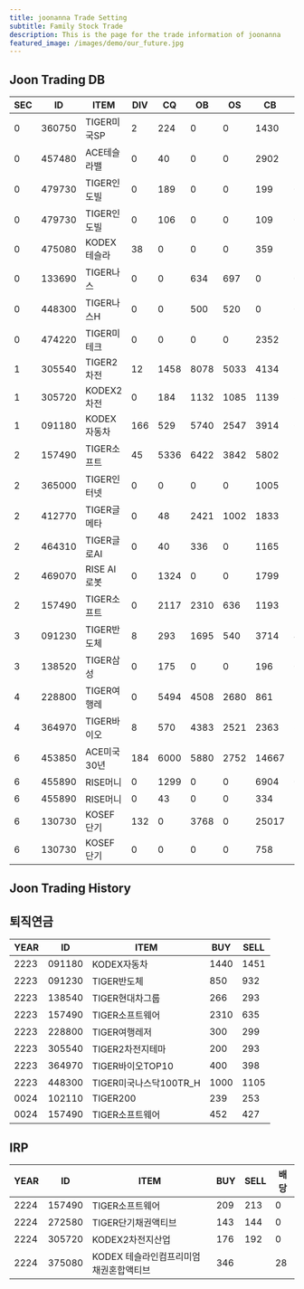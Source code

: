 ```yaml
---
title: joonanna Trade Setting
subtitle: Family Stock Trade
description: This is the page for the trade information of joonanna
featured_image: /images/demo/our_future.jpg
---
```

## Joon Trading DB

|SEC|ID|ITEM |DIV|CQ|OB|OS|CB|CS|
|---|--|-----|---|--|--|--|--|--|
|0|360750|TIGER미국SP|2|224|0|0|1430|1030|
|0|457480|ACE테슬라밸|0|40|0|0|2902|3190|
|0|479730|TIGER인도빌|0|189|0|0|199|0|
|0|479730|TIGER인도빌|0|106|0|0|109|0|
|0|475080|KODEX테슬라|38|0|0|0|359|338|
|0|133690|TIGER나스|0|0|634|697|0|0|
|0|448300|TIGER나스H|0|0|500|520|0|0|
|0|474220|TIGER미테크|0|0|0|0|2352|2409|
|1|305540|TIGER2차전|12|1458|8078|5033|4134|3793|
|1|305720|KODEX2차전|0|184|1132|1085|1139|847|
|1|091180|KODEX자동차|166|529|5740|2547|3914|6480|
|2|157490|TIGER소프트|45|5336|6422|3842|5802|2386|
|2|365000|TIGER인터넷|0|0|0|0|1005|1012|
|2|412770|TIGER글메타|0|48|2421|1002|1833|3378|
|2|464310|TIGER글로AI|0|40|336| 0|1165|1556|
|2|469070|RISE AI로봇|0|1324|0|0|1799|584|
|2|157490|TIGER소프트|0|2117|2310|636|1193|1168|
|3|091230|TIGER반도체|8|293|1695|540|3714|4201|
|3|138520|TIGER삼성|0|175|0|0|196|0|
|4|228800|TIGER여행레|0|5494|4508|2680|861|394|
|4|364970|TIGER바이오|8|570|4383|2521|2363|3636|
|6|453850|ACE미국30년|184|6000|5880|2752|14667|12900|
|6|455890|RISE머니|0|1299|0|0|6904|0|
|6|455890|RISE머니|0|43|0|0|334|106|
|6|130730|KOSEF단기|132|0|3768|0|25017|28818|
|6|130730|KOSEF단기|0|0|0|0|758|740|

## Joon Trading History
## 퇴직연금
|YEAR|ID|ITEM |BUY|SELL|
|----|--|-----|---|----|
|2223|091180|KODEX자동차|1440|1451|
|2223|091230|TIGER반도체|850|932|
|2223|138540|TIGER현대차그룹|266|293|
|2223|157490|TIGER소프트웨어|2310|635|
|2223|228800|TIGER여행레저|300|299|
|2223|305540|TIGER2차전지테마|200|293|
|2223|364970|TIGER바이오TOP10|400|398|
|2223|448300|TIGER미국나스닥100TR_H|1000|1105|
|0024|102110|TIGER200|239|253| 
|0024|157490|TIGER소프트웨어|452|427|

## IRP
|YEAR|ID|ITEM |BUY|SELL|배당|
|----|--|-----|---|----|--|
|2224|157490|TIGER소프트웨어|209|213|0|
|2224|272580|TIGER단기채권액티브|143|144|0| 
|2224|305720|KODEX2차전지산업|176|192|0|
|2224|375080|KODEX 테슬라인컴프리미엄채권혼합액티브|346||28|








